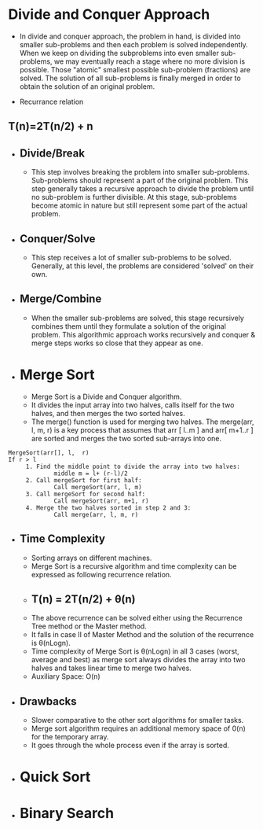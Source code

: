 # Divide and Conquer Approach

  - In divide and conquer approach, the problem in hand, is divided into smaller sub-problems and then each problem is solved independently. When we keep on dividing the subproblems into even smaller sub-problems, we may eventually reach a stage where no more division is possible. Those "atomic" smallest possible sub-problem (fractions) are solved. The solution of all sub-problems is finally merged in order to obtain the solution of an original problem.

  -  Recurrance relation 
   ## T(n)=2T(n/2) + n


  - ## Divide/Break
    - This step involves breaking the problem into smaller sub-problems. Sub-problems should represent a part of the original problem. This step generally takes a recursive approach to divide the problem until no sub-problem is further divisible. At this stage, sub-problems become atomic in nature but still represent some part of the actual problem.

  - ## Conquer/Solve
    - This step receives a lot of smaller sub-problems to be solved. Generally, at this level, the problems are considered 'solved' on their own.

  - ## Merge/Combine
    - When the smaller sub-problems are solved, this stage recursively combines them until they formulate a solution of the original problem. This algorithmic approach works recursively and conquer & merge steps works so close that they appear as one.


- # Merge Sort
  - Merge Sort is a Divide and Conquer algorithm. 
  - It divides the input array into two halves, calls itself for the two halves, and then merges the two sorted halves. 
  - The merge() function is used for merging two halves. The merge(arr, l, m, r) is a key process that assumes that arr [ l..m ] and arr[ m+1..r ] are sorted and merges the two sorted sub-arrays into one.

```
MergeSort(arr[], l,  r)
If r > l
     1. Find the middle point to divide the array into two halves:  
             middle m = l+ (r-l)/2
     2. Call mergeSort for first half:   
             Call mergeSort(arr, l, m)
     3. Call mergeSort for second half:
             Call mergeSort(arr, m+1, r)
     4. Merge the two halves sorted in step 2 and 3:
             Call merge(arr, l, m, r)
```

- ## Time Complexity
  - Sorting arrays on different machines. 
  - Merge Sort is a recursive algorithm and time complexity can be expressed as following recurrence relation. 
  - ## T(n) = 2T(n/2) + θ(n)
  - The above recurrence can be solved either using the Recurrence Tree method or the Master method. 
  - It falls in case II of Master Method and the solution of the recurrence is θ(nLogn). 
  - Time complexity of Merge Sort is  θ(nLogn) in all 3 cases (worst, average and best) as merge sort always divides the array into two halves and takes linear time to merge two halves.
  - Auxiliary Space: O(n)

- ## Drawbacks
  - Slower comparative to the other sort algorithms for smaller tasks.
  - Merge sort algorithm requires an additional memory space of 0(n) for the temporary array.
  - It goes through the whole process even if the array is sorted.




- # Quick Sort
- # Binary Search

